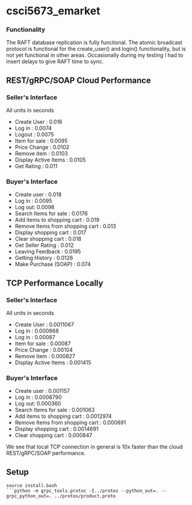 # csci5673_emarket

### Functionality

The RAFT database replication is fully functional. The atomic broadcast protocol is functional for the create_user() and login() functionality, but is not yet functional in other areas. Occasionally during my testing I had to insert delays to give RAFT time to sync.


## REST/gRPC/SOAP Cloud Performance
### Seller's Interface
All units in seconds
- Create User : 0.016
- Log in : 0.0074
- Logout : 0.0075
- Item for sale : 0.0095
- Price Change : 0.0102
- Remove item : 0.0103
- Display Active Items : 0.0105
- Get Rating : 0.011
### Buyer's Interface
- Create user : 0.018
- Log in : 0.0095
- Log out: 0.0098
- Search Items for sale : 0.0176
- Add items to shopping cart : 0.019
- Remove Items from shopping cart : 0.013
- Display shopping cart : 0.017
- Clear shopping cart : 0.018
- Get Seller Rating : 0.012
- Leaving Feedback : 0.0195
- Getting History : 0.0126
- Make Purchase (SOAP) : 0.074

## TCP Performance Locally
### Seller's Interface
All units in seconds
- Create User : 0.0011067
- Log in : 0.000868
- Log in : 0.00087
- Item for sale : 0.00087
- Price Change : 0.00104
- Remove item : 0.000827
- Display Active Items : 0.001415
### Buyer's Interface
- Create user : 0.001157
- Log in : 0.0008790
- Log out: 0.000360
- Search Items for sale : 0.001063
- Add items to shopping cart : 0.0012974
- Remove Items from shopping cart : 0.000891
- Display shopping cart : 0.0014691
- Clear shopping cart : 0.000847

We see that local TCP connection in general is 10x faster than the cloud REST/gRPC/SOAP performance.

## Setup
```
source install.bash
```python -m grpc_tools.protoc -I../protos --python_out=. --grpc_python_out=. ../protos/product.proto
